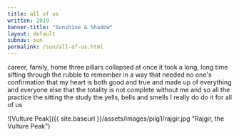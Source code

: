 ```yaml
---
title: all of us 
written: 2019
banner-title: "Sunshine & Shadow" 
layout: default
subnav: sun
permalink: /sun/all-of-us.html
---
```


<div class="poem">
career, family, home  
three pillars  
collapsed at once  
it took a long, long time  
sifting through the rubble  
to remember  
in a way that needed  
no one's confirmation  
that my heart is both  
good and true  
and made up  
of everything  
and everyone else  
that the totality  
is not complete  
without me  
and so all the practice  
the sitting  
the study  
the yells, bells and smells  
I really do do it  
for all of us
</div>

![Vulture Peak]({{ site.baseurl }}/assets/images/pilg1/rajgir.jpg "Rajgir, the Vulture Peak")
